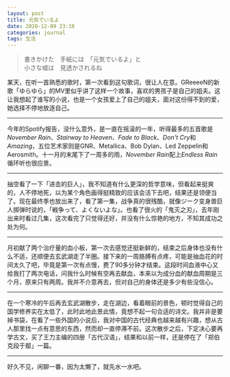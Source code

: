 ```yaml
---
layout: post
title: 元気でいるよ
date: 2020-12-09 23:10
categories: journal
tags: 生活
---
```


> 書きかけた　手紙には　「元気でいるよ」と  
> 小さな嘘は　見透かされるね

某天，在听一首熟悉的歌时，第一次看到这句歌词，很让人在意。GReeeeN的新歌「ゆらゆら」的MV里似乎讲了这样一个故事，喜欢的男孩子是自己的姐夫。这让我想起了谁写的小说，也是一个女孩爱上了自己的姐夫，面对这份得不到的爱，她选择不停地放逐自己。

------

今年的Spotify报告，没什么意外，是一直在摇滚的一年，听得最多的五首歌是*November Rain*、*Stairway to Heaven*、*Fade to Black*、*Don't Cry*和*Amazing*，五位艺术家则是GNR、Metallica、Bob Dylan、Led Zeppelin和Aerosmith。十一月的末尾下了一周多的雨，*November Rain*配上*Endless Rain*循环听也很应景。

------

抽空看了一下「进击的巨人」，我不知道有什么更深的哲学意味，但看起来挺爽的，人不停地死，以为某个角色画得挺精致的应该会活下去吧，结果还是领便当了。现在最终季也放出来了，看了第一集，战争真的很残酷，就像ジーク变身兽巨人掷弹时说的，「戦争って、よくないよな」。也看了很火的「鬼灭之刃」，去年刚出来时看过几集，这次看完了只觉得还好，并没有什么惊艳的地方，不知其成功之处为何。

------

月初献了两个治疗量的血小板，第一次去感觉还挺新鲜的，结束之后身体也没有什么不适，还顺便去玄武湖走了半圈。接下来的一周胳膊有点疼，可能是抽血花的时间太久了吧，毕竟是第一次有点慢，费了90多分钟才结束。这段时间血液中心又给我打了两次电话，问我什么时候有空再去献血，本来以为成分血的献血周期是三个月，原来只有两周。我并不介意再去，但对自己的身体还是多少有些没信心。

------

在一个寒冷的午后再去玄武湖散步，走在湖边，看着眼前的景色，顿时觉得自己的国学修养实在太低了，此时此地此景此情，竟想不起一句合适的诗文。我并非是要掉书袋，在看了一些外国的小说后，我对中国的古代经典也越来越有兴趣，想从古人那里找一点有意思的东西，然而却一直停滞不前。这次散步之后，下定决心要再学古文，买了王力主编的四册「古代汉语」，结果和以前一样，还是停在了「郑伯克段于鄢」一篇。

------

好久不见，闲聊一番，因为太懒了，就先水一水吧。